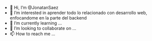 

- 👋 Hi, I’m @JonatanSaez
- 👀 I’m interested in  aprender todo lo relacionado con desarrollo web, enfocandome en la parte del backend
- 🌱 I’m currently learning ...
- 💞️ I’m looking to collaborate on ...
- 📫 How to reach me ...

<!---
JonatanSaez/JonatanSaez is a ✨ special ✨ repository because its `README.md` (this file) appears on your GitHub profile.
You can click the Preview link to take a look at your changes.
--->
